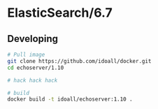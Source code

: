 # ElasticSearch/6.7



## Developing

```bash
# Pull image
git clone https://github.com/idoall/docker.git
cd echoserver/1.10

# hack hack hack

# build
docker build -t idoall/echoserver:1.10 .
```
